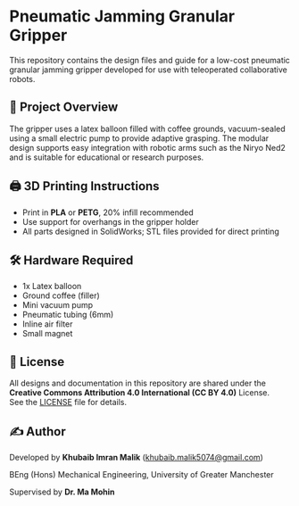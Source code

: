 # Pneumatic Jamming Granular Gripper

This repository contains the design files and guide for a low-cost pneumatic granular jamming gripper developed for use with teleoperated collaborative robots.

## 🧠 Project Overview

The gripper uses a latex balloon filled with coffee grounds, vacuum-sealed using a small electric pump to provide adaptive grasping. The modular design supports easy integration with robotic arms such as the Niryo Ned2 and is suitable for educational or research purposes.

## 🖨️ 3D Printing Instructions

- Print in **PLA** or **PETG**, 20% infill recommended
- Use support for overhangs in the gripper holder
- All parts designed in SolidWorks; STL files provided for direct printing

## 🛠️ Hardware Required

- 1x Latex balloon
- Ground coffee (filler)
- Mini vacuum pump
- Pneumatic tubing (6mm)
- Inline air filter
- Small magnet

## 📜 License

All designs and documentation in this repository are shared under the **Creative Commons Attribution 4.0 International (CC BY 4.0)** License.  
See the [LICENSE](LICENSE) file for details.

## ✍️ Author

Developed by **Khubaib Imran Malik** (khubaib.malik5074@gmail.com)

BEng (Hons) Mechanical Engineering, University of Greater Manchester 

Supervised by **Dr. Ma Mohin**
